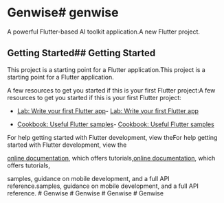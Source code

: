 # Genwise# genwise

A powerful Flutter-based AI toolkit application.A new Flutter project.

## Getting Started## Getting Started

This project is a starting point for a Flutter application.This project is a starting point for a Flutter application.

A few resources to get you started if this is your first Flutter project:A few resources to get you started if this is your first Flutter project:

- [Lab: Write your first Flutter app](https://docs.flutter.dev/get-started/codelab)- [Lab: Write your first Flutter app](https://docs.flutter.dev/get-started/codelab)

- [Cookbook: Useful Flutter samples](https://docs.flutter.dev/cookbook)- [Cookbook: Useful Flutter samples](https://docs.flutter.dev/cookbook)

For help getting started with Flutter development, view theFor help getting started with Flutter development, view the

[online documentation](https://docs.flutter.dev/), which offers tutorials,[online documentation](https://docs.flutter.dev/), which offers tutorials,

samples, guidance on mobile development, and a full API reference.samples, guidance on mobile development, and a full API reference.
#   G e n w i s e 
 
 #   G e n w i s e 
 
 #   G e n w i s e 
 
 #   G e n w i s e 
 
 
